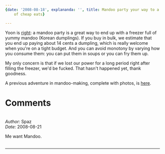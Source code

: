 ```yaml
---
{date: '2008-08-18', explananda: '', title: Mandoo party your way to a freezer full
    of cheap eats}

---
```

Yoon is <a href="http://yoonsunchoi.com/news/?p=172">right</a>: a mandoo party is a great way to end up with a freezer full of yummy mandoo (Korean dumplings).  If you buy in bulk, we estimate that you end up paying about 14 cents a dumpling, which is really welcome when you're on a tight budget.  And you can avoid monotony by varying how you consume them: you can put them in soups or you can fry them up.  

My only concern is that if we lost our power for a long period right after filling the freezer, we'd be fucked.  That hasn't happened yet, thank goodness.

A previous adventure in mandoo-making, complete with photos, is <a href="http://www.explananda.com/?p=2163">here</a>.


<h1>Comments</h1>


<br/>
<em>Author:</em> Spaz
<br/><em>Date:</em> 2008-08-21

Me want Mandoo.
<br/>
<br/>

*******************************************************************************

